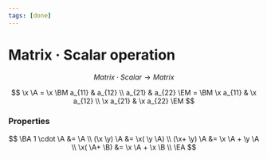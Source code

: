 ```yaml
---
tags: [done]
---
```


# Matrix · Scalar operation

$$
	Matrix \cdot Scalar \to Matrix
$$

$$
	\x \A =
	\x
	\BM a_{11} & a_{12} \\ a_{21} & a_{22} \EM
	=
	\BM	\x a_{11} & \x a_{12} \\ \x a_{21} & \x a_{22} \EM
$$

### Properties

$$
\BA
	1 \cdot \A &=  \A \\
	(\x \y) \A &= \x( \y \A) \\
	(\x+ \y) \A &= \x \A +  \y \A \\
	\x( \A+ \B) &= \x \A + \x \B \\
\EA
$$
